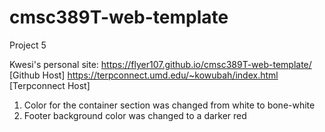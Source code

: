 # cmsc389T-web-template

Project 5

Kwesi's personal site:
https://flyer107.github.io/cmsc389T-web-template/ [Github Host]
https://terpconnect.umd.edu/~kowubah/index.html [Terpconnect Host]

1. Color for the container section was changed from white to bone-white
2. Footer background color was changed to a darker red

